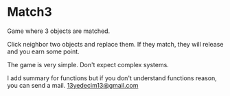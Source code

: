 # Match3
Game where 3 objects are matched.

Click neighbor two objects and replace them. If they match, they will release and you earn some point.

The game is very simple. Don't expect complex systems.

I add summary for functions but if you don't understand functions reason, you can send a mail. 13yedecim13@gmail.com
